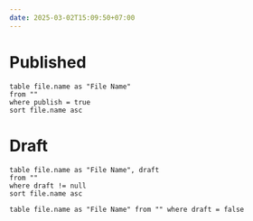 ```yaml
---
date: 2025-03-02T15:09:50+07:00
---
```

# Published
```dataview
table file.name as "File Name"
from ""
where publish = true
sort file.name asc
```

# Draft

```dataview
table file.name as "File Name", draft
from ""
where draft != null
sort file.name asc
```


```dataview
table file.name as "File Name" from "" where draft = false
```
